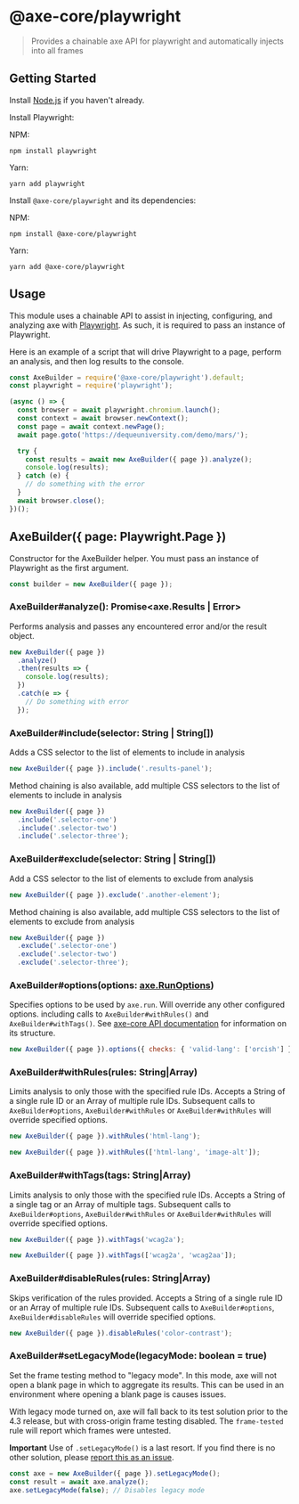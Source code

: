 # @axe-core/playwright

> Provides a chainable axe API for playwright and automatically injects into all frames

## Getting Started

Install [Node.js](https://docs.npmjs.com/getting-started/installing-node) if you haven't already.

Install Playwright:

NPM:

```console
npm install playwright
```

Yarn:

```console
yarn add playwright
```

Install `@axe-core/playwright` and its dependencies:

NPM:

```console
npm install @axe-core/playwright
```

Yarn:

```console
yarn add @axe-core/playwright
```

## Usage

This module uses a chainable API to assist in injecting, configuring, and analyzing axe with [Playwright](https://playwright.dev/). As such, it is required to pass an instance of Playwright.

Here is an example of a script that will drive Playwright to a page, perform an analysis, and then log results to the console.

```js
const AxeBuilder = require('@axe-core/playwright').default;
const playwright = require('playwright');

(async () => {
  const browser = await playwright.chromium.launch();
  const context = await browser.newContext();
  const page = await context.newPage();
  await page.goto('https://dequeuniversity.com/demo/mars/');

  try {
    const results = await new AxeBuilder({ page }).analyze();
    console.log(results);
  } catch (e) {
    // do something with the error
  }
  await browser.close();
})();
```

## AxeBuilder({ page: Playwright.Page })

Constructor for the AxeBuilder helper. You must pass an instance of Playwright as the first argument.

```js
const builder = new AxeBuilder({ page });
```

### AxeBuilder#analyze(): Promise<axe.Results | Error>

Performs analysis and passes any encountered error and/or the result object.

```js
new AxeBuilder({ page })
  .analyze()
  .then(results => {
    console.log(results);
  })
  .catch(e => {
    // Do something with error
  });
```

### AxeBuilder#include(selector: String | String[])

Adds a CSS selector to the list of elements to include in analysis

```js
new AxeBuilder({ page }).include('.results-panel');
```

Method chaining is also available, add multiple CSS selectors to the list of elements to include in analysis

```js
new AxeBuilder({ page })
  .include('.selector-one')
  .include('.selector-two')
  .include('.selector-three');
```

### AxeBuilder#exclude(selector: String | String[])

Add a CSS selector to the list of elements to exclude from analysis

```js
new AxeBuilder({ page }).exclude('.another-element');
```

Method chaining is also available, add multiple CSS selectors to the list of elements to exclude from analysis

```js
new AxeBuilder({ page })
  .exclude('.selector-one')
  .exclude('.selector-two')
  .exclude('.selector-three');
```

### AxeBuilder#options(options: [axe.RunOptions](https://github.com/dequelabs/axe-core/blob/develop/doc/API.md#options-parameter))

Specifies options to be used by `axe.run`. Will override any other configured options. including calls to `AxeBuilder#withRules()` and `AxeBuilder#withTags()`. See [axe-core API documentation](https://github.com/dequelabs/axe-core/blob/master/doc/API.md) for information on its structure.

```js
new AxeBuilder({ page }).options({ checks: { 'valid-lang': ['orcish'] } });
```

### AxeBuilder#withRules(rules: String|Array)

Limits analysis to only those with the specified rule IDs. Accepts a String of a single rule ID or an Array of multiple rule IDs. Subsequent calls to `AxeBuilder#options`, `AxeBuilder#withRules` or `AxeBuilder#withRules` will override specified options.

```js
new AxeBuilder({ page }).withRules('html-lang');
```

```js
new AxeBuilder({ page }).withRules(['html-lang', 'image-alt']);
```

### AxeBuilder#withTags(tags: String|Array)

Limits analysis to only those with the specified rule IDs. Accepts a String of a single tag or an Array of multiple tags. Subsequent calls to `AxeBuilder#options`, `AxeBuilder#withRules` or `AxeBuilder#withRules` will override specified options.

```js
new AxeBuilder({ page }).withTags('wcag2a');
```

```js
new AxeBuilder({ page }).withTags(['wcag2a', 'wcag2aa']);
```

### AxeBuilder#disableRules(rules: String|Array)

Skips verification of the rules provided. Accepts a String of a single rule ID or an Array of multiple rule IDs. Subsequent calls to `AxeBuilder#options`, `AxeBuilder#disableRules` will override specified options.

```js
new AxeBuilder({ page }).disableRules('color-contrast');
```

### AxeBuilder#setLegacyMode(legacyMode: boolean = true)

Set the frame testing method to "legacy mode". In this mode, axe will not open a blank page in which to aggregate its results. This can be used in an environment where opening a blank page is causes issues.

With legacy mode turned on, axe will fall back to its test solution prior to the 4.3 release, but with cross-origin frame testing disabled. The `frame-tested` rule will report which frames were untested.

**Important** Use of `.setLegacyMode()` is a last resort. If you find there is no other solution, please [report this as an issue](https://github.com/dequelabs/axe-core-npm/issues/).

```js
const axe = new AxeBuilder({ page }).setLegacyMode();
const result = await axe.analyze();
axe.setLegacyMode(false); // Disables legacy mode
```
